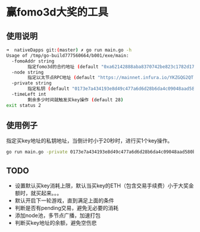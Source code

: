 # 赢fomo3d大奖的工具

## 使用说明
``` bash
➜  nativeDapps git:(master) ✗ go run main.go -h
Usage of /tmp/go-build777560664/b001/exe/main:
  -fomoAddr string
    	指定fomo3d的合约地址 (default "0xa62142888aba8370742be823c1782d17a0389da1")
  -node string
    	指定以太节点RPC地址 (default "https://mainnet.infura.io/YKZGQG2QTBx0tiWoB2IF")
  -private string
    	指定私钥 (default "0173e7a434193e8d49c477a6d6d28b6da4c09048aad580bef43956f4d975fb87")
  -timeLeft int
    	剩余多少时间就触发买key操作 (default 28)
exit status 2
```

## 使用例子

指定买key地址的私钥地址，当倒计时小于20秒时，进行买1个key操作。

```bash
go run main.go -private 0173e7a434193e8d49c477a6d6d28b6da4c09048aad580bef43956f4d975fb87 -timeLeft 20
```

## TODO

- 设置默认买key消耗上限，默认当买key的ETH（包含交易手续费）小于大奖金额时，就买起来。。。
- 默认开启下一轮游戏，直到满足上面的条件
- 判断是否有pending交易，避免无必要的消耗
- 添加node池，多节点广播，加速打包
- 判断买key地址的余额，避免空伤悲